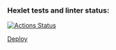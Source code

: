 ### Hexlet tests and linter status:
[![Actions Status](https://github.com/Semeikin-Kirill/frontend-project-lvl4/workflows/hexlet-check/badge.svg)](https://github.com/Semeikin-Kirill/frontend-project-lvl4/actions)

[Deploy](https://damp-earth-24914.herokuapp.com)
